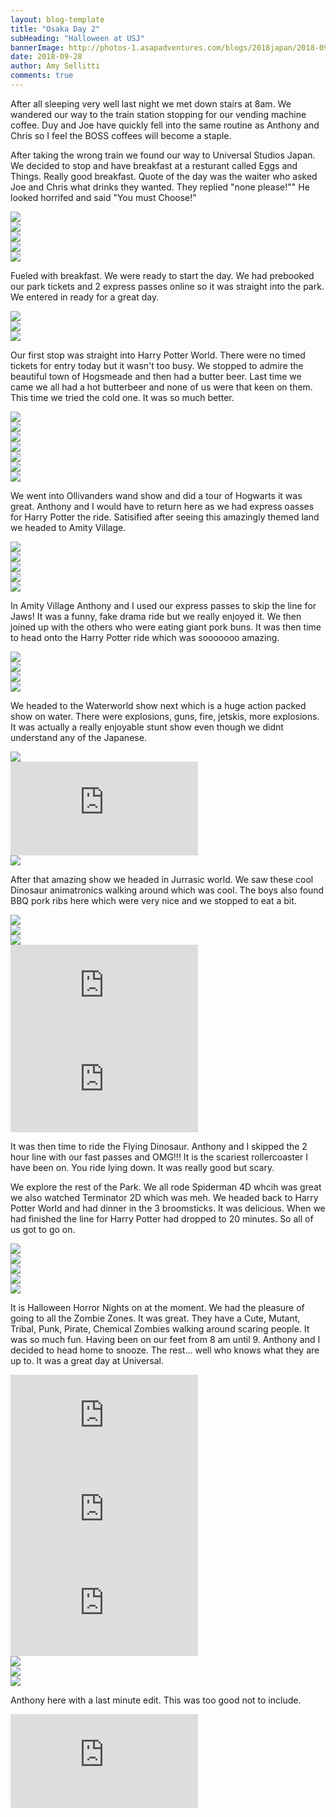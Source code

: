 ```yaml
---
layout: blog-template
title: "Osaka Day 2"
subHeading: "Halloween at USJ"
bannerImage: http://photos-1.asapadventures.com/blogs/2018japan/2018-09-28/IMG_9052.jpg_compressed.JPEG
date: 2018-09-28
author: Amy Sellitti
comments: true
---
```


After all sleeping very well last night we met down stairs at 8am. We wandered our way to the train station stopping for our vending machine coffee. Duy and Joe have quickly fell into the same routine as Anthony and Chris so I feel the BOSS coffees will become a staple.

After taking the wrong train we found our way to Universal Studios Japan. We decided to stop and have breakfast at a resturant called Eggs and Things. Really good breakfast. Quote of the day was the waiter who asked Joe and Chris what drinks they wanted. They replied "none please!"" He looked horrifed and said "You must Choose!"

<div class="center-image"><img src="http://photos-1.asapadventures.com/blogs/2018japan/2018-09-28/IMG_20180928_092444.jpg_compressed.JPEG" /></div>
<div class="center-image"><img src="http://photos-1.asapadventures.com/blogs/2018japan/2018-09-28/IMG_9000.jpg_compressed.JPEG" /></div>
<div class="center-image"><img src="http://photos-1.asapadventures.com/blogs/2018japan/2018-09-28/IMG_9001.jpg_compressed.JPEG" /></div>
<div class="center-image"><img src="http://photos-1.asapadventures.com/blogs/2018japan/2018-09-28/IMG_9002.jpg_compressed.JPEG" /></div>
<div class="center-image"><img src="http://photos-1.asapadventures.com/blogs/2018japan/2018-09-28/DSC_1214.jpg_compressed.JPEG" /></div>

Fueled with breakfast. We were ready to start the day. We had prebooked our park tickets and 2 express passes online so it was straight into the park. We entered in ready for a great day.

<div class="center-image"><img src="http://photos-1.asapadventures.com/blogs/2018japan/2018-09-28/IMG_9003.jpg_compressed.JPEG" /></div>
<div class="center-image"><img src="http://photos-1.asapadventures.com/blogs/2018japan/2018-09-28/IMG_9008.jpg_compressed.JPEG" /></div>
<div class="center-image"><img src="http://photos-1.asapadventures.com/blogs/2018japan/2018-09-28/IMG_9009.jpg_compressed.JPEG" /></div>

Our first stop was straight into Harry Potter World. There were no timed tickets for entry today but it wasn't too busy. We stopped to admire the beautiful town of Hogsmeade and then had a butter beer. Last time we came we all had a hot butterbeer and none of us were that keen on them. This time we tried the cold one. It was so much better.

<div class="center-image"><img src="http://photos-1.asapadventures.com/blogs/2018japan/2018-09-28/IMG_9011.jpg_compressed.JPEG" /></div>
<div class="center-image"><img src="http://photos-1.asapadventures.com/blogs/2018japan/2018-09-28/IMG_9015.jpg_compressed.JPEG" /></div>
<div class="center-image"><img src="http://photos-1.asapadventures.com/blogs/2018japan/2018-09-28/IMG_9019.jpg_compressed.JPEG" /></div>
<div class="center-image"><img src="http://photos-1.asapadventures.com/blogs/2018japan/2018-09-28/IMG_9023.jpg_compressed.JPEG" /></div>
<div class="center-image"><img src="http://photos-1.asapadventures.com/blogs/2018japan/2018-09-28/IMG_9025.jpg_compressed.JPEG" /></div>
<div class="center-image"><img src="http://photos-1.asapadventures.com/blogs/2018japan/2018-09-28/IMG_9027.jpg_compressed.JPEG" /></div>
<div class="center-image"><img src="http://photos-1.asapadventures.com/blogs/2018japan/2018-09-28/IMG_9028.jpg_compressed.JPEG" /></div>

We went into Ollivanders wand show and did a tour of Hogwarts it was great. Anthony and I would have to return here as we had express oasses for Harry Potter the ride. Satisified after seeing this amazingly themed land we headed to Amity Village.

<div class="center-image"><img src="http://photos-1.asapadventures.com/blogs/2018japan/2018-09-28/IMG_9033.jpg_compressed.JPEG" /></div>
<div class="center-image"><img src="http://photos-1.asapadventures.com/blogs/2018japan/2018-09-28/IMG_9035.jpg_compressed.JPEG" /></div>
<div class="center-image"><img src="http://photos-1.asapadventures.com/blogs/2018japan/2018-09-28/IMG_9038.jpg_compressed.JPEG" /></div>
<div class="center-image"><img src="http://photos-1.asapadventures.com/blogs/2018japan/2018-09-28/IMG_9049.jpg_compressed.JPEG" /></div>
<div class="center-image"><img src="http://photos-1.asapadventures.com/blogs/2018japan/2018-09-28/IMG_9052.jpg_compressed.JPEG" /></div>

In Amity Village Anthony and I used our express passes to skip the line for Jaws! It was a funny, fake drama ride but we really enjoyed it. We then joined up with the others who were eating giant pork buns. It was then time to head onto the Harry Potter ride which was sooooooo amazing.

<div class="center-image"><img src="http://photos-1.asapadventures.com/blogs/2018japan/2018-09-28/IMG_9053.jpg_compressed.JPEG" /></div>
<div class="center-image"><img src="http://photos-1.asapadventures.com/blogs/2018japan/2018-09-28/IMG_9115.jpg_compressed.JPEG" /></div>
<div class="center-image"><img src="http://photos-1.asapadventures.com/blogs/2018japan/2018-09-28/IMG_20180928_113945.jpg_compressed.JPEG" /></div>
<div class="center-image"><img src="http://photos-1.asapadventures.com/blogs/2018japan/2018-09-28/IMG_20180928_113951.jpg_compressed.JPEG" /></div>

We headed to the Waterworld show next which is a huge action packed show on water. There were explosions, guns, fire, jetskis, more explosions. It was actually a really enjoyable stunt show even though we didnt understand any of the Japanese.

<div class="center-image"><img src="http://photos-1.asapadventures.com/blogs/2018japan/2018-09-28/IMG_20180928_123931.jpg_compressed.JPEG" /></div>
<div class="center-video"><iframe src="https://www.youtube.com/embed/cTZVxcYjNAI" frameborder="0" allow="autoplay; encrypted-media" allowfullscreen></iframe></div>
<div class="center-image"><img src="http://photos-1.asapadventures.com/blogs/2018japan/2018-09-28/DSC_1246.jpg_compressed.JPEG" /></div>

After that amazing show we headed in Jurrasic world. We saw these cool Dinosaur animatronics walking around which was cool. The boys also found BBQ pork ribs here which were very nice and we stopped to eat a bit.

<div class="center-image"><img src="http://photos-1.asapadventures.com/blogs/2018japan/2018-09-28/IMG_9115.jpg_compressed.JPEG" /></div>
<div class="center-image"><img src="http://photos-1.asapadventures.com/blogs/2018japan/2018-09-28/IMG_9124.jpg_compressed.JPEG" /></div>
<div class="center-image"><img src="http://photos-1.asapadventures.com/blogs/2018japan/2018-09-28/IMG_9138.jpg_compressed.JPEG" /></div>
<div class="center-video"><iframe src="https://www.youtube.com/embed/-f4dFj0nSWI" frameborder="0" allow="autoplay; encrypted-media" allowfullscreen></iframe></div>
<div class="center-video"><iframe src="https://www.youtube.com/embed/7BV8Z3SsdI0" frameborder="0" allow="autoplay; encrypted-media" allowfullscreen></iframe></div>

It was then time to ride the Flying Dinosaur. Anthony and I skipped the 2 hour line with our fast passes and OMG!!! It is the scariest rollercoaster I have been on. You ride lying down. It was really good but scary.

We explore the rest of the Park. We all rode Spiderman 4D whcih was great we also watched Terminator 2D which was meh. We headed back to Harry Potter World and had dinner in the 3 broomsticks. It was delicious. When we had finished the line for Harry Potter had dropped to 20 minutes. So all of us got to go on.

<div class="center-image"><img src="http://photos-1.asapadventures.com/blogs/2018japan/2018-09-28/IMG_9145.jpg_compressed.JPEG" /></div>
<div class="center-image"><img src="http://photos-1.asapadventures.com/blogs/2018japan/2018-09-28/IMG_9159.jpg_compressed.JPEG" /></div>
<div class="center-image"><img src="http://photos-1.asapadventures.com/blogs/2018japan/2018-09-28/IMG_9160.jpg_compressed.JPEG" /></div>
<div class="center-image"><img src="http://photos-1.asapadventures.com/blogs/2018japan/2018-09-28/IMG_9161.jpg_compressed.JPEG" /></div>
<div class="center-image"><img src="http://photos-1.asapadventures.com/blogs/2018japan/2018-09-28/IMG_9186.jpg_compressed.JPEG" /></div>

It is Halloween Horror Nights on at the moment. We had the pleasure of going to all the Zombie Zones. It was great. They have a Cute, Mutant, Tribal, Punk, Pirate, Chemical Zombies walking around scaring people. It was so much fun. Having been on our feet from 8 am until 9. Anthony and I decided to head home to snooze. The rest... well who knows what they are up to. It was a great day at Universal.

<div class="center-video"><iframe src="https://www.youtube.com/embed/y6xGD9vNNY8" frameborder="0" allow="autoplay; encrypted-media" allowfullscreen></iframe></div>
<div class="center-video"><iframe src="https://www.youtube.com/embed/j-K3_QGAZ4s" frameborder="0" allow="autoplay; encrypted-media" allowfullscreen></iframe></div>
<div class="center-video"><iframe src="https://www.youtube.com/embed/Zx45Bg5_2fY" frameborder="0" allow="autoplay; encrypted-media" allowfullscreen></iframe></div>
<div class="center-image"><img src="http://photos-1.asapadventures.com/blogs/2018japan/2018-09-28/IMG_9222.jpg_compressed.JPEG" /></div>
<div class="center-image"><img src="http://photos-1.asapadventures.com/blogs/2018japan/2018-09-28/IMG_9227.jpg_compressed.JPEG" /></div>
<div class="center-image"><img src="http://photos-1.asapadventures.com/blogs/2018japan/2018-09-28/IMG_9243.jpg_compressed.JPEG" /></div>

Anthony here with a last minute edit. This was too good not to include.

<div class="center-video"><iframe src="https://www.youtube.com/embed/oMDrwcDydU8" frameborder="0" allow="autoplay; encrypted-media" allowfullscreen></iframe></div>
